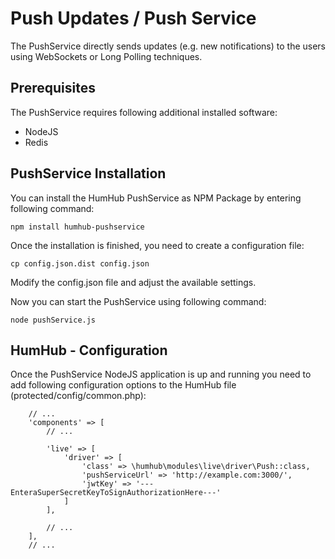 Push Updates / Push Service
===========================

The PushService directly sends updates (e.g. new notifications) to the users using WebSockets or Long Polling techniques.


Prerequisites
-------------

The PushService requires following additional installed software:

- NodeJS 
- Redis


PushService Installation
------------------------

You can install the HumHub PushService as NPM Package by entering following command:

```
npm install humhub-pushservice
```

Once the installation is finished, you need to create a configuration file:

```
cp config.json.dist config.json
```

Modify the config.json file and adjust the available settings.


Now you can start the PushService using following command:

```
node pushService.js
```


HumHub - Configuration
----------------------

Once the PushService NodeJS application is up and running you need to add following 
configuration options to the HumHub file (protected/config/common.php):

```
    // ...
    'components' => [
        // ...

        'live' => [
            'driver' => [
                'class' => \humhub\modules\live\driver\Push::class,
                'pushServiceUrl' => 'http://example.com:3000/',
                'jwtKey' => '---EnteraSuperSecretKeyToSignAuthorizationHere---'
            ]
        ],
        
        // ...
    ],
    // ...

```